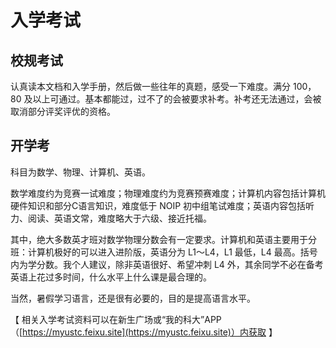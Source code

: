 # 入学考试

## 校规考试

认真读本文档和入学手册，然后做一些往年的真题，感受一下难度。满分 100，80 及以上可通过。基本都能过，过不了的会被要求补考。补考还无法通过，会被取消部分评奖评优的资格。



## 开学考

科目为数学、物理、计算机、英语。

数学难度约为竞赛一试难度；物理难度约为竞赛预赛难度；计算机内容包括计算机硬件知识和部分C语言知识，难度低于 NOIP 初中组笔试难度；英语内容包括听力、阅读、英语文常，难度略大于六级、接近托福。

其中，绝大多数英才班对数学物理分数会有一定要求。计算机和英语主要用于分班：计算机极好的可以进入进阶版，英语分为 L1～L4，L1 最低，L4 最高。括号内为学分数。我个人建议，除非英语很好、希望冲刺 L4 外，其余同学不必在备考英语上花过多时间，什么水平上什么课是最合理的。

当然，暑假学习语言，还是很有必要的，目的是提高语言水平。



【 相关入学考试资料可以在新生广场或“我的科大”APP（[https://myustc.feixu.site](https://myustc.feixu.site)）内获取 】



